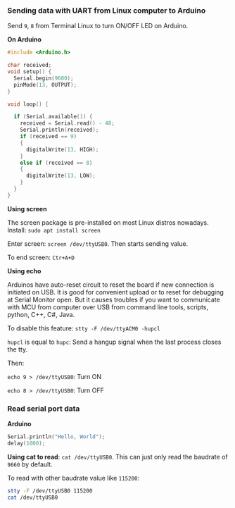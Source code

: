 ### Sending data with UART from Linux computer to Arduino

Send ``9``, ``8`` from Terminal Linux to turn ON/OFF LED on Arduino.

**On Arduino**

```c
#include <Arduino.h>

char received;
void setup() {
  Serial.begin(9600);
  pinMode(13, OUTPUT);
}

void loop() {

  if (Serial.available()) {
    received = Serial.read() - 48;
    Serial.println(received);
    if (received == 9)
    {
      digitalWrite(13, HIGH);
    }
    else if (received == 8)
    {
      digitalWrite(13, LOW);
    }
  }
}
```

**Using screen**

The screen package is pre-installed on most Linux distros nowadays. Install: ``sudo apt install screen``

Enter screen: ``screen /dev/ttyUSB0``. Then starts sending value.

To end screen: ``Ctr+A+D``

**Using echo**

Arduinos have auto-reset circuit to reset the board if new connection is initiated on USB. It is good for convenient upload or to reset for debugging at Serial Monitor open. But it causes troubles if you want to communicate with MCU from computer over USB from command line tools, scripts, python, C++, C#, Java.

To disable this feature: ``stty -F /dev/ttyACM0 -hupcl``

``hupcl`` is equal to ``hupc``: Send a hangup signal when the last process closes the tty.

Then:

``echo 9 > /dev/ttyUSB0``: Turn ON

``echo 8 > /dev/ttyUSB0``: Turn OFF

### Read serial port data

**Arduino**

```c
Serial.println("Hello, World");
delay(1000);
```

**Using cat to read**: ``cat /dev/ttyUSB0``. This can just only read the baudrate of ``9660`` by default.

To read with other baudrate value like ``115200``:

```sh
stty -F /dev/ttyUSB0 115200
cat /dev/ttyUSB0
```
